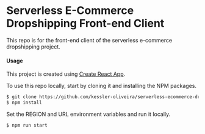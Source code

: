 # Serverless E-Commerce Dropshipping Front-end Client

This repo is for the front-end client of the serverless e-commerce dropshipping project.

#### Usage

This project is created using [Create React App](https://github.com/facebookincubator/create-react-app).

To use this repo locally, start by cloning it and installing the NPM packages.

``` bash
$ git clone https://github.com/kessler-oliveira/serverless-ecommerce-dropshipping-frontend-client.git
$ npm install
```

Set the REGION and URL environment variables and run it locally.

``` bash
$ npm run start
```
